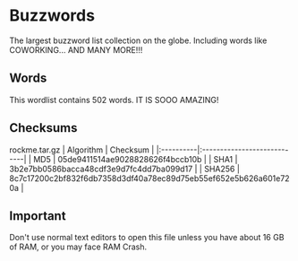 # Buzzwords  
The largest buzzword list collection on the globe. Including words like COWORKING... AND MANY MORE!!!
## Words  
This wordlist contains 502 words. IT IS SOOO AMAZING!
## Checksums
rockme.tar.gz
| Algorithm | Checksum |
|:----------|:----------------------------|
| MD5       | 05de9411514ae9028828626f4bccb10b |
| SHA1      | 3b2e7bb0586bacca48cdf3e9d7fc4dd7ba099d17 |
| SHA256    | 8c7c17200c2bf832f6db7358d3df40a78ec89d75eb55ef652e5b626a601e720a |
## Important
Don't use normal text editors to open this file unless you have about 16 GB of RAM, or you may face RAM Crash.

